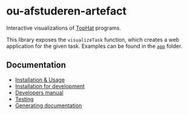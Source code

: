 # ou-afstuderen-artefact

Interactive visualizations of [TopHat](https://github.com/timjs/tophat-haskell)
programs.

This library exposes the `visualizeTask` function, which creates a web
application for the given task. Examples can be found in the [`app`](./app)
folder.

## Documentation

- [Installation & Usage](./docs/usage.md)
- [Installation for development](./docs/development.md)
- [Developers manual](./docs/developerManual/Introduction.md)
- [Testing](./docs/testing.md)
- [Generating documentation](./docs/documentation.md)
